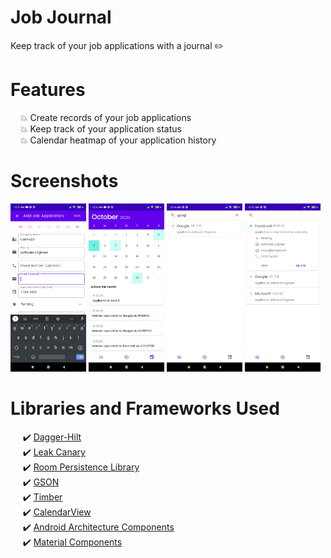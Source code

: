 # Job Journal
Keep track of your job applications with a journal :pencil2:

# Features
&nbsp;&nbsp;&nbsp;&nbsp;:boom: Create records of your job applications <br />
&nbsp;&nbsp;&nbsp;&nbsp;:boom: Keep track of your application status <br />
&nbsp;&nbsp;&nbsp;&nbsp;:boom: Calendar heatmap of your application history <br />

# Screenshots
  <img src="/screenshots/sc1.jpg" alt="screenshot 1" width="24%" /> <img src="/screenshots/sc2.jpg" alt="screenshot 2" width="24%" /> <img src="/screenshots/sc3.jpg" alt="screenshot 3" width="24%" /> <img src="/screenshots/sc4.jpg" alt="screenshot 4" width="24%" />

# Libraries and Frameworks Used
&nbsp;&nbsp;&nbsp;&nbsp; :heavy_check_mark: [Dagger-Hilt](https://github.com/google/dagger) <br />
&nbsp;&nbsp;&nbsp;&nbsp; :heavy_check_mark: [Leak Canary](https://github.com/square/leakcanary) <br />
&nbsp;&nbsp;&nbsp;&nbsp; :heavy_check_mark: [Room Persistence Library](https://developer.android.com/topic/libraries/architecture/room) <br />
&nbsp;&nbsp;&nbsp;&nbsp; :heavy_check_mark: [GSON](https://github.com/google/gson) <br />
&nbsp;&nbsp;&nbsp;&nbsp; :heavy_check_mark: [Timber](https://github.com/JakeWharton/timber) <br />
&nbsp;&nbsp;&nbsp;&nbsp; :heavy_check_mark: [CalendarView](https://github.com/kizitonwose/CalendarView) <br />
&nbsp;&nbsp;&nbsp;&nbsp; :heavy_check_mark: [Android Architecture Components](https://developer.android.com/topic/libraries/architecture) <br />
&nbsp;&nbsp;&nbsp;&nbsp; :heavy_check_mark: [Material Components](https://github.com/material-components) <br />
  
